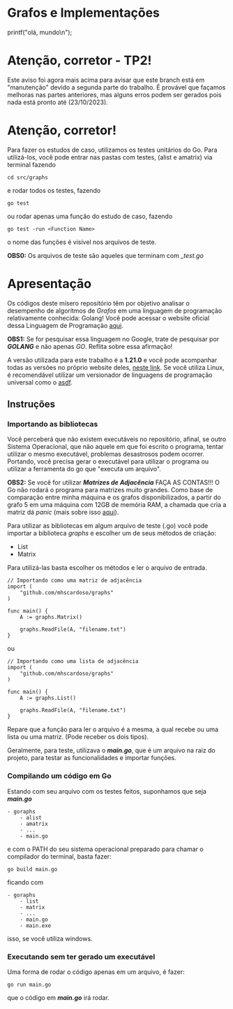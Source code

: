 # Grafos e Implementações

printf("olá, mundo\n");

# Atenção, corretor - TP2!

Este aviso foi agora mais acima para avisar que este branch está em "manutenção" devido a segunda parte do trabalho.
É provável que façamos melhoras nas partes anteriores, mas alguns erros podem ser gerados pois nada está pronto
até (23/10/2023).

# Atenção, corretor!

Para fazer os estudos de caso, utilizamos os testes unitários do Go. Para utilizá-los, você pode entrar nas pastas com testes, (alist e amatrix) via terminal fazendo

```
cd src/graphs
```

e rodar todos os testes, fazendo

```
go test
```

ou rodar apenas uma função do estudo de caso, fazendo

```
go test -run <Function Name>
```

o nome das funções é visível nos arquivos de teste.

**OBS0:** Os arquivos de teste são aqueles que terminam com <em>_test.go</em>

# Apresentação

Os códigos deste mísero repositório têm por objetivo analisar o desempenho de algorítmos de <em>Grafos</em> em uma linguagem de programação relativamente conhecida: Golang! Você pode acessar o website oficial dessa Linguagem de Programação [aqui](https://go.dev/).

**OBS1:** Se for pesquisar essa linguagem no Google, trate de pesquisar por <em>**GOLANG**</em> e não apenas <em>GO</em>. Reflita sobre essa afirmação!

A versão utilizada para este trabalho é a **1.21.0** e você pode acompanhar todas as versões no próprio website deles, [neste link](https://go.dev/dl/).
Se você utiliza Linux, é recomendável utilizar um versionador de linguagens de programação universal como o [asdf](https://asdf-vm.com/guide/getting-started.html).

## Instruções

### Importando as bibliotecas

Você perceberá que não existem executáveis no repositório, afinal, se outro Sistema Operacional, que não aquele em que foi escrito o programa, tentar utilizar o mesmo executável, problemas desastrosos podem ocorrer. Portando, você precisa gerar o executável para utilizar o programa ou utilizar a ferramenta do go que "executa um arquivo".

**OBS2:** Se você for utilizar <em>**Matrizes de Adjacência**</em> FAÇA AS CONTAS!!! O Go não rodará o programa para matrizes muito grandes. Como base de comparação entre minha máquina e os grafos disponibilizados, a partir do grafo 5 em uma máquina com 12GB de memória RAM, a chamada que cria a matriz dá <em>panic</em> (mais sobre isso [aqui](https://go.dev/doc/effective_go#panic)).

Para utilizar as bibliotecas em algum arquivo de teste (.go) você pode importar a biblioteca <em>graphs</em> e escolher
um de seus métodos de criação:
- List
- Matrix

Para utilizá-las basta escolher os métodos e ler o arquivo de entrada.

```{go}
// Importando como uma matriz de adjacência
import (
    "github.com/mhscardoso/graphs"
)

func main() {
    A := graphs.Matrix()

    graphs.ReadFile(A, "filename.txt")
}
```

ou

```{go}
// Importando como uma lista de adjacência
import (
    "github.com/mhscardoso/graphs"
)

func main() {
    A := graphs.List()

    graphs.ReadFile(A, "filename.txt")
}
```

Repare que a função para ler o arquivo é a mesma, a qual recebe ou uma lista ou uma matriz. (Pode receber os dois tipos).

Geralmente, para teste, utilizava o **<em>main.go</em>**, que é um arquivo na raiz do projeto, para testar as funcionalidades e importar funções.

### Compilando um código em Go

Estando com seu arquivo com os testes feitos, suponhamos que seja **<em>main.go</em>**

```
- goraphs
    - alist
    - amatrix
    - ...
    - main.go
```

e com o PATH do seu sistema operacional preparado para chamar o compilador do terminal, basta fazer:

```[bash]
go build main.go
```

ficando com

```
- goraphs
    - list
    - matrix
    - ...
    - main.go
    - main.exe
```

isso, se você utiliza windows.

### Executando sem ter gerado um executável

Uma forma de rodar o código apenas em um arquivo, é fazer:

```
go run main.go
```

que o código em **<em>main.go</em>** irá rodar.
